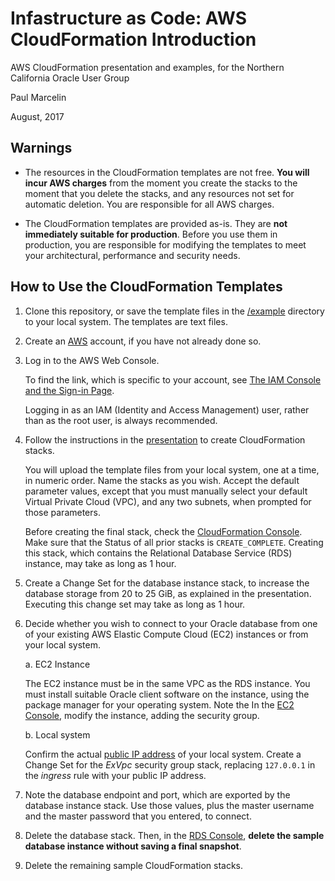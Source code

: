 # Infastructure as Code: AWS CloudFormation Introduction

AWS CloudFormation presentation and examples, for the Northern California Oracle User Group

Paul Marcelin

August, 2017

## Warnings

* The resources in the CloudFormation templates are not free. **You will incur AWS charges** from the moment you create the stacks to the moment that you delete the stacks, and any resources not set for automatic deletion. You are responsible for all AWS charges.

* The CloudFormation templates are provided as-is. They are **not immediately suitable for production**. Before you use them in production, you are responsible for modifying the templates to meet your architectural, performance and security needs.

## How to Use the CloudFormation Templates

1. Clone this repository, or save the template files in the [/example](/example) directory to your local system. The templates are text files.

2. Create an [AWS](https://aws.amazon.com/) account, if you have not already done so.

3. Log in to the AWS Web Console.

   To find the link, which is specific to your account, see [The IAM Console and the Sign-in Page](http://docs.aws.amazon.com/IAM/latest/UserGuide/console.html).
   
   Logging in as an IAM (Identity and Access Management) user, rather than as the root user, is always recommended.
   
4. Follow the instructions in the [presentation](/presentation/aws-cloudformation-nocoug-marcelin.pdf) to create CloudFormation stacks.

   You will upload the template files from your local system, one at a time, in numeric order. Name the stacks as you wish. Accept the default parameter values, except that you must manually select your default Virtual Private Cloud (VPC), and any two subnets, when prompted for those parameters.
   
   Before creating the final stack, check the [CloudFormation Console](https://console.aws.amazon.com/cloudformation/). Make sure that the  Status of all prior stacks is `CREATE_COMPLETE`. Creating this stack, which contains the Relational Database Service (RDS) instance, may take as long as 1 hour.

5. Create a Change Set for the database instance stack, to increase the database storage from 20 to 25 GiB, as explained in the presentation. Executing this change set may take as long as 1 hour.

6. Decide whether you wish to connect to your Oracle database from one of your existing AWS Elastic Compute Cloud (EC2) instances or from your local system.

   a. EC2 Instance
   
      The EC2 instance must be in the same VPC as the RDS instance. You must install suitable Oracle client software on the instance, using the package manager for your operating system. Note the  In the [EC2 Console](https://console.aws.amazon.com/ec2/), modify the instance, adding the security group.
   
   b. Local system
   
      Confirm the actual [public IP address](https://whatismyipaddress.com/) of your local system. Create a Change Set for the _ExVpc_ security group stack, replacing `127.0.0.1` in the _ingress_ rule with your public IP address.

7. Note the database endpoint and port, which are exported by the database instance stack. Use those values, plus the master username and the master password that you entered, to connect.

8. Delete the database stack. Then, in the [RDS Console](https://console.aws.amazon.com/rds/), **delete the sample database instance without saving a final snapshot**.

9. Delete the remaining sample CloudFormation stacks.
